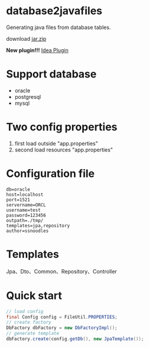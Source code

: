 # database2javafiles
Generating java files from database tables.

download [jar.zip](https://github.com/SShnoodles/database2javafiles/releases)

**New plugin!!!** [Idea Plugin](https://github.com/SShnoodles/db2j-idea-plugin)

# Support database
- oracle
- postgresql
- mysql

# Two config properties
1. first load outside "app.properties"
2. second load resources "app.properties"

# Configuration file
```
db=oracle
host=localhost
port=1521
servername=ORCL
username=test
password=123456
outpath=./tmp/
templates=jpa,repository
author=ssnoodles
```

# Templates
Jpa、Dto、Common、Repository、Controller

# Quick start
```java
// load config
final Config config = FileUtil.PROPERTIES;
// create factory
DbFactory dbFactory = new DbFactoryImpl();
// generate template
dbFactory.create(config.getDb(), new JpaTemplate());
```

